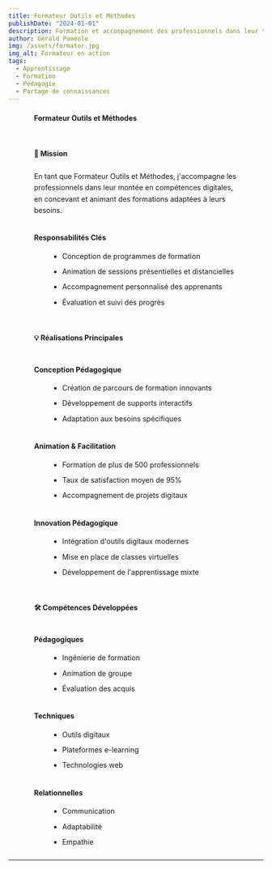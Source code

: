 ```yaml
---
title: Formateur Outils et Méthodes
publishDate: "2024-01-01"
description: Formation et accompagnement des professionnels dans leur transformation digitale.
author: Gérald Paméole
img: /assets/formator.jpg
img_alt: Formateur en action
tags:
  - Apprentissage
  - Formation
  - Pédagogie
  - Partage de connaissances
---
```


<style>
.article-content {
    width: 80%;
    margin: 0 auto;
    font-family: var(--font-family-sans);
    color: var(--text-color);
    line-height: 1.6;
}

h1 {
    font-size: var(--text-2xl);
    color: var(--accent-regular);
    margin-bottom: 2rem;
}

h2 {
    font-size: var(--text-xl);
    color: var(--accent-dark);
    margin-top: 3rem;
    border-bottom: 2px solid var(--accent-regular);
    padding-bottom: 0.5rem;
}

h3 {
    font-size: var(--text-lg);
    color: var(--accent-dark);
    margin-top: 2rem;
}

p {
    margin-bottom: 1.5rem;
    font-size: var(--text-md);
}

ul {
    margin-left: 2rem;
    margin-bottom: 1.5rem;
}

li {
    margin-bottom: 0.5rem;
    font-size: var(--text-md);
}

@media (max-width: 768px) {
    .article-content {
        width: 95%;
    }
    
    h1 { font-size: var(--text-xl); }
    h2 { font-size: var(--text-lg); }
    h3 { font-size: var(--text-md); }
}
</style>

<div class="article-content">

# Formateur Outils et Méthodes

## 🎯 Mission

En tant que Formateur Outils et Méthodes, j'accompagne les professionnels dans leur montée en compétences digitales, en concevant et animant des formations adaptées à leurs besoins.

### Responsabilités Clés

- Conception de programmes de formation
- Animation de sessions présentielles et distancielles
- Accompagnement personnalisé des apprenants
- Évaluation et suivi des progrès

## 💡 Réalisations Principales

### Conception Pédagogique

- Création de parcours de formation innovants
- Développement de supports interactifs
- Adaptation aux besoins spécifiques

### Animation & Facilitation

- Formation de plus de 500 professionnels
- Taux de satisfaction moyen de 95%
- Accompagnement de projets digitaux

### Innovation Pédagogique

- Intégration d'outils digitaux modernes
- Mise en place de classes virtuelles
- Développement de l'apprentissage mixte

## 🛠 Compétences Développées

### Pédagogiques

- Ingénierie de formation
- Animation de groupe
- Évaluation des acquis

### Techniques

- Outils digitaux
- Plateformes e-learning
- Technologies web

### Relationnelles

- Communication
- Adaptabilité
- Empathie

</div>

---
